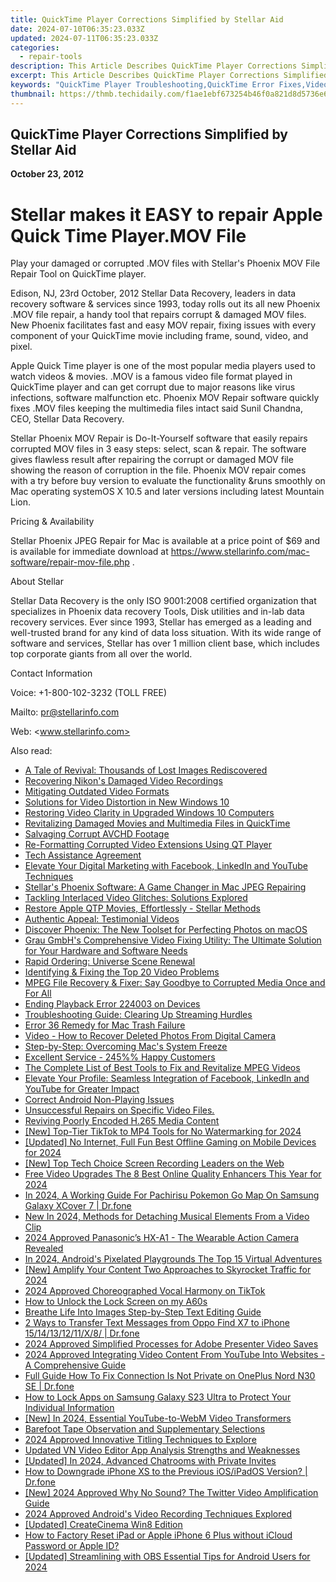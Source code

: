 ```yaml
---
title: QuickTime Player Corrections Simplified by Stellar Aid
date: 2024-07-10T06:35:23.033Z
updated: 2024-07-11T06:35:23.033Z
categories:
  - repair-tools
description: This Article Describes QuickTime Player Corrections Simplified by Stellar Aid
excerpt: This Article Describes QuickTime Player Corrections Simplified by Stellar Aid
keywords: "QuickTime Player Troubleshooting,QuickTime Error Fixes,Video Playback Corrections,QuickTime Enhancements (Simplified),Streamlined Media Player Repair,Stellar Aid for QuickTime Issues,Easy QuickTime Performance Improvement,QuickTime Player Troubleshooting & Error Fixes:,Video Playback Corrections:,QuickTime Enhancements (Simplified):,Streamlined Media Player Repair:,Stellar Aid for QuickTime Issues:,Easy QuickTime Performance Improvement:,QuickTime Player Corrections (Simplified):"
thumbnail: https://thmb.techidaily.com/f1ae1ebf673254b46f0a821d8d5736e61a916c4eb6fabc72096593a99e32594f.png
---
```


## QuickTime Player Corrections Simplified by Stellar Aid

**October 23, 2012**

# **Stellar makes it EASY to repair Apple Quick Time Player.MOV File**

 Play your damaged or corrupted .MOV files with Stellar's Phoenix MOV File Repair Tool on QuickTime player.

 Edison, NJ, 23rd October, 2012 Stellar Data Recovery, leaders in data recovery software & services since 1993, today rolls out its all new Phoenix .MOV file repair, a handy tool that repairs corrupt & damaged MOV files. New Phoenix facilitates fast and easy MOV repair, fixing issues with every component of your QuickTime movie including frame, sound, video, and pixel.

 Apple Quick Time player is one of the most popular media players used to watch videos & movies. .MOV is a famous video file format played in QuickTime player and can get corrupt due to major reasons like virus infections, software malfunction etc. Phoenix MOV Repair software quickly fixes .MOV files keeping the multimedia files intact said Sunil Chandna, CEO, Stellar Data Recovery.

 Stellar Phoenix MOV Repair is Do-It-Yourself software that easily repairs corrupted MOV files in 3 easy steps: select, scan & repair. The software gives flawless result after repairing the corrupt or damaged MOV file showing the reason of corruption in the file. Phoenix MOV repair comes with a try before buy version to evaluate the functionality &runs smoothly on Mac operating systemOS X 10.5 and later versions including latest Mountain Lion.

Pricing & Availability

 Stellar Phoenix JPEG Repair for Mac is available at a price point of $69 and is available for immediate download at <https://www.stellarinfo.com/mac-software/repair-mov-file.php> .

About Stellar

 Stellar Data Recovery is the only ISO 9001:2008 certified organization that specializes in Phoenix data recovery Tools, Disk utilities and in-lab data recovery services. Ever since 1993, Stellar has emerged as a leading and well-trusted brand for any kind of data loss situation. With its wide range of software and services, Stellar has over 1 million client base, which includes top corporate giants from all over the world.

Contact Information

Voice: +1-800-102-3232 (TOLL FREE)

Mailto: <pr@stellarinfo.com>

 Web: <www.stellarinfo.com>


<ins class="adsbygoogle"
     style="display:block"
     data-ad-format="autorelaxed"
     data-ad-client="ca-pub-7571918770474297"
     data-ad-slot="1223367746"></ins>



<ins class="adsbygoogle"
     style="display:block"
     data-ad-client="ca-pub-7571918770474297"
     data-ad-slot="8358498916"
     data-ad-format="auto"
     data-full-width-responsive="true"></ins>

<span class="atpl-alsoreadstyle">Also read:</span>
<div><ul>
<li><a href="https://data-wizards.techidaily.com/a-tale-of-revival-thousands-of-lost-images-rediscovered/"><u>A Tale of Revival: Thousands of Lost Images Rediscovered</u></a></li>
<li><a href="https://data-wizards.techidaily.com/recovering-nikons-damaged-video-recordings/"><u>Recovering Nikon's Damaged Video Recordings</u></a></li>
<li><a href="https://data-wizards.techidaily.com/mitigating-outdated-video-formats/"><u>Mitigating Outdated Video Formats</u></a></li>
<li><a href="https://data-wizards.techidaily.com/solutions-for-video-distortion-in-new-windows-10/"><u>Solutions for Video Distortion in New Windows 10</u></a></li>
<li><a href="https://data-wizards.techidaily.com/restoring-video-clarity-in-upgraded-windows-10-computers/"><u>Restoring Video Clarity in Upgraded Windows 10 Computers</u></a></li>
<li><a href="https://data-wizards.techidaily.com/revitalizing-damaged-movies-and-multimedia-files-in-quicktime/"><u>Revitalizing Damaged Movies and Multimedia Files in QuickTime</u></a></li>
<li><a href="https://data-wizards.techidaily.com/salvaging-corrupt-avchd-footage/"><u>Salvaging Corrupt AVCHD Footage</u></a></li>
<li><a href="https://data-wizards.techidaily.com/re-formatting-corrupted-video-extensions-using-qt-player/"><u>Re-Formatting Corrupted Video Extensions Using QT Player</u></a></li>
<li><a href="https://data-wizards.techidaily.com/tech-assistance-agreement/"><u>Tech Assistance Agreement</u></a></li>
<li><a href="https://data-wizards.techidaily.com/elevate-your-digital-marketing-with-facebook-linkedin-and-youtube-techniques/"><u>Elevate Your Digital Marketing with Facebook, LinkedIn and YouTube Techniques</u></a></li>
<li><a href="https://data-wizards.techidaily.com/stellars-phoenix-software-a-game-changer-in-mac-jpeg-repairing/"><u>Stellar's Phoenix Software: A Game Changer in Mac JPEG Repairing</u></a></li>
<li><a href="https://data-wizards.techidaily.com/tackling-interlaced-video-glitches-solutions-explored/"><u>Tackling Interlaced Video Glitches: Solutions Explored</u></a></li>
<li><a href="https://data-wizards.techidaily.com/restore-apple-qtp-movies-effortlessly-stellar-methods/"><u>Restore Apple QTP Movies, Effortlessly - Stellar Methods</u></a></li>
<li><a href="https://data-wizards.techidaily.com/authentic-appeal-testimonial-videos/"><u>Authentic Appeal: Testimonial Videos</u></a></li>
<li><a href="https://data-wizards.techidaily.com/discover-phoenix-the-new-toolset-for-perfecting-photos-on-macos/"><u>Discover Phoenix: The New Toolset for Perfecting Photos on macOS</u></a></li>
<li><a href="https://data-wizards.techidaily.com/grau-gmbhs-comprehensive-video-fixing-utility-the-ultimate-solution-for-your-hardware-and-software-needs/"><u>Grau GmbH's Comprehensive Video Fixing Utility: The Ultimate Solution for Your Hardware and Software Needs</u></a></li>
<li><a href="https://data-wizards.techidaily.com/rapid-ordering-universe-scene-renewal/"><u>Rapid Ordering: Universe Scene Renewal</u></a></li>
<li><a href="https://data-wizards.techidaily.com/identifying-and-fixing-the-top-20-video-problems/"><u>Identifying & Fixing the Top 20 Video Problems</u></a></li>
<li><a href="https://data-wizards.techidaily.com/1720670536365-mpeg-file-recovery-and-fixer-say-goodbye-to-corrupted-media-once-and-for-all/"><u>MPEG File Recovery & Fixer: Say Goodbye to Corrupted Media Once and For All</u></a></li>
<li><a href="https://data-wizards.techidaily.com/ending-playback-error-224003-on-devices/"><u>Ending Playback Error 224003 on Devices</u></a></li>
<li><a href="https://data-wizards.techidaily.com/troubleshooting-guide-clearing-up-streaming-hurdles/"><u>Troubleshooting Guide: Clearing Up Streaming Hurdles</u></a></li>
<li><a href="https://data-wizards.techidaily.com/error-36-remedy-for-mac-trash-failure/"><u>Error 36 Remedy for Mac Trash Failure</u></a></li>
<li><a href="https://data-wizards.techidaily.com/video-how-to-recover-deleted-photos-from-digital-camera/"><u>Video - How to Recover Deleted Photos From Digital Camera</u></a></li>
<li><a href="https://data-wizards.techidaily.com/step-by-step-overcoming-macs-system-freeze/"><u>Step-by-Step: Overcoming Mac's System Freeze</u></a></li>
<li><a href="https://data-wizards.techidaily.com/1720671603822-excellent-service-245-happy-customers/"><u>Excellent Service - 245%% Happy Customers</u></a></li>
<li><a href="https://data-wizards.techidaily.com/the-complete-list-of-best-tools-to-fix-and-revitalize-mpeg-videos/"><u>The Complete List of Best Tools to Fix and Revitalize MPEG Videos</u></a></li>
<li><a href="https://data-wizards.techidaily.com/elevate-your-profile-seamless-integration-of-facebook-linkedin-and-youtube-for-greater-impact/"><u>Elevate Your Profile: Seamless Integration of Facebook, LinkedIn and YouTube for Greater Impact</u></a></li>
<li><a href="https://data-wizards.techidaily.com/correct-android-non-playing-issues/"><u>Correct Android Non-Playing Issues</u></a></li>
<li><a href="https://data-wizards.techidaily.com/unsuccessful-repairs-on-specific-video-files/"><u>Unsuccessful Repairs on Specific Video Files.</u></a></li>
<li><a href="https://data-wizards.techidaily.com/reviving-poorly-encoded-h265-media-content/"><u>Reviving Poorly Encoded H.265 Media Content</u></a></li>
<li><a href="https://tiktok-video-recordings.techidaily.com/new-top-tier-tiktok-to-mp4-tools-for-no-watermarking-for-2024/"><u>[New] Top-Tier TikTok to MP4 Tools for No Watermarking for 2024</u></a></li>
<li><a href="https://screen-video-capture.techidaily.com/updated-no-internet-full-fun-best-offline-gaming-on-mobile-devices-for-2024/"><u>[Updated] No Internet, Full Fun  Best Offline Gaming on Mobile Devices for 2024</u></a></li>
<li><a href="https://desktop-recording.techidaily.com/new-top-tech-choice-screen-recording-leaders-on-the-web/"><u>[New] Top Tech Choice  Screen Recording Leaders on the Web</u></a></li>
<li><a href="https://ai-vdieo-software.techidaily.com/free-video-upgrades-the-8-best-online-quality-enhancers-this-year-for-2024/"><u>Free Video Upgrades The 8 Best Online Quality Enhancers This Year for 2024</u></a></li>
<li><a href="https://change-location.techidaily.com/in-2024-a-working-guide-for-pachirisu-pokemon-go-map-on-samsung-galaxy-xcover-7-drfone-by-drfone-virtual-android/"><u>In 2024, A Working Guide For Pachirisu Pokemon Go Map On Samsung Galaxy XCover 7 | Dr.fone</u></a></li>
<li><a href="https://sound-tweaking.techidaily.com/new-in-2024-methods-for-detaching-musical-elements-from-a-video-clip/"><u>New In 2024, Methods for Detaching Musical Elements From a Video Clip</u></a></li>
<li><a href="https://extra-approaches.techidaily.com/2024-approved-panasonics-hx-a1-the-wearable-action-camera-revealed/"><u>2024 Approved  Panasonic’s HX-A1 - The Wearable Action Camera Revealed</u></a></li>
<li><a href="https://screen-mirroring-recording.techidaily.com/in-2024-androids-pixelated-playgrounds-the-top-15-virtual-adventures/"><u>In 2024, Android's Pixelated Playgrounds  The Top 15 Virtual Adventures</u></a></li>
<li><a href="https://youtube-sure.techidaily.com/mplify-your-content-two-approaches-to-skyrocket-traffic-for-2024/"><u>[New] Amplify Your Content  Two Approaches to Skyrocket Traffic for 2024</u></a></li>
<li><a href="https://tiktok-videos.techidaily.com/2024-approved-choreographed-vocal-harmony-on-tiktok/"><u>2024 Approved  Choreographed Vocal Harmony on TikTok</u></a></li>
<li><a href="https://review-topics.techidaily.com/how-to-unlock-the-lock-screen-on-my-a60s-by-drfone-android-unlock-android-unlock/"><u>How to Unlock the Lock Screen on my A60s</u></a></li>
<li><a href="https://extra-tips.techidaily.com/breathe-life-into-images-step-by-step-text-editing-guide/"><u>Breathe Life Into Images  Step-by-Step Text Editing Guide</u></a></li>
<li><a href="https://blog-min.techidaily.com/2-ways-to-transfer-text-messages-from-oppo-find-x7-to-iphone-1514131211x8-drfone-by-drfone-transfer-from-android-transfer-from-android/"><u>2 Ways to Transfer Text Messages from Oppo Find X7 to iPhone 15/14/13/12/11/X/8/ | Dr.fone</u></a></li>
<li><a href="https://screen-capture.techidaily.com/2024-approved-simplified-processes-for-adobe-presenter-video-saves/"><u>2024 Approved  Simplified Processes for Adobe Presenter Video Saves</u></a></li>
<li><a href="https://youtube-help.techidaily.com/2024-approved-integrating-video-content-from-youtube-into-websites-a-comprehensive-guide/"><u>2024 Approved  Integrating Video Content From YouTube Into Websites - A Comprehensive Guide</u></a></li>
<li><a href="https://howto.techidaily.com/full-guide-how-to-fix-connection-is-not-private-on-oneplus-nord-n30-se-drfone-by-drfone-fix-android-problems-fix-android-problems/"><u>Full Guide How To Fix Connection Is Not Private on OnePlus Nord N30 SE | Dr.fone</u></a></li>
<li><a href="https://android-unlock.techidaily.com/how-to-lock-apps-on-samsung-galaxy-s23-ultra-to-protect-your-individual-information-by-drfone-android/"><u>How to Lock Apps on Samsung Galaxy S23 Ultra to Protect Your Individual Information</u></a></li>
<li><a href="https://facebook-video-footage.techidaily.com/new-in-2024-essential-youtube-to-webm-video-transformers/"><u>[New] In 2024, Essential YouTube-to-WebM Video Transformers</u></a></li>
<li><a href="https://screen-capture.techidaily.com/barefoot-tape-observation-and-supplementary-selections/"><u>Barefoot Tape Observation and Supplementary Selections</u></a></li>
<li><a href="https://article-tips.techidaily.com/2024-approved-innovative-titling-techniques-to-explore/"><u>2024 Approved  Innovative Titling Techniques to Explore</u></a></li>
<li><a href="https://video-content-creator.techidaily.com/updated-vn-video-editor-app-analysis-strengths-and-weaknesses/"><u>Updated VN Video Editor App Analysis Strengths and Weaknesses</u></a></li>
<li><a href="https://discord-videos.techidaily.com/updated-in-2024-advanced-chatrooms-with-private-invites/"><u>[Updated] In 2024, Advanced Chatrooms with Private Invites</u></a></li>
<li><a href="https://blog-min.techidaily.com/how-to-downgrade-iphone-xs-to-the-previous-iosipados-version-drfone-by-drfone-ios-system-repair-ios-system-repair/"><u>How to Downgrade iPhone XS to the Previous iOS/iPadOS Version? | Dr.fone</u></a></li>
<li><a href="https://twitter-videos.techidaily.com/new-2024-approved-why-no-sound-the-twitter-video-amplification-guide/"><u>[New] 2024 Approved  Why No Sound? The Twitter Video Amplification Guide</u></a></li>
<li><a href="https://screen-activity-recording.techidaily.com/2024-approved-androids-video-recording-techniques-explored/"><u>2024 Approved  Android's Video Recording Techniques Explored</u></a></li>
<li><a href="https://extra-hints.techidaily.com/updated-createcinema-win8-edition/"><u>[Updated] CreateCinema Win8 Edition</u></a></li>
<li><a href="https://activate-lock.techidaily.com/how-to-factory-reset-ipad-or-apple-iphone-6-plus-without-icloud-password-or-apple-id-by-drfone-ios/"><u>How to Factory Reset iPad or Apple iPhone 6 Plus without iCloud Password or Apple ID?</u></a></li>
<li><a href="https://screen-mirroring-recording.techidaily.com/updated-streamlining-with-obs-essential-tips-for-android-users-for-2024/"><u>[Updated] Streamlining with OBS  Essential Tips for Android Users for 2024</u></a></li>
</ul></div>
